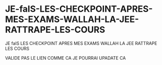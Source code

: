 # JE-faIS-LES-CHECKPOINT-APRES-MES-EXAMS-WALLAH-LA-JEE-RATTRAPE-LES-COURS
JE faIS LES CHECKPOINT APRES MES EXAMS WALLAH LA JEE RATTRAPE LES COURS

VALIDE PAS LE LIEN COMME CA JE POURRAI UPADATE CA

